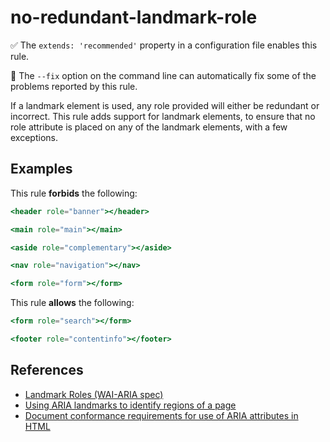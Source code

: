 # no-redundant-landmark-role

✅ The `extends: 'recommended'` property in a configuration file enables this rule.

🔧 The `--fix` option on the command line can automatically fix some of the problems reported by this rule.

If a landmark element is used, any role provided will either be redundant or incorrect.
This rule adds support for landmark elements, to ensure that no role attribute is placed on any of
the landmark elements, with a few exceptions.

## Examples

This rule **forbids** the following:

```hbs
<header role="banner"></header>
```

```hbs
<main role="main"></main>
```

```hbs
<aside role="complementary"></aside>
```

```hbs
<nav role="navigation"></nav>
```

```hbs
<form role="form"></form>
```

This rule **allows** the following:

```hbs
<form role="search"></form>
```

```hbs
<footer role="contentinfo"></footer>
```

## References

- [Landmark Roles (WAI-ARIA spec)](https://www.w3.org/WAI/PF/aria/roles#landmark_roles)
- [Using ARIA landmarks to identify regions of a page](https://www.w3.org/WAI/WCAG21/Techniques/aria/ARIA11)
- [Document conformance requirements for use of ARIA attributes in HTML](https://www.w3.org/TR/html-aria/#docconformance)
